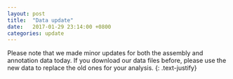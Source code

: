 ```yaml
---
layout: post
title:  "Data update"
date:   2017-01-29 23:14:00 +0800
categories: update
---
```


Please note that we made minor updates for both the assembly and annotation data today. If you download our data files before, please use the new data to replace the old ones for your analysis. 
{: .text-justify}
